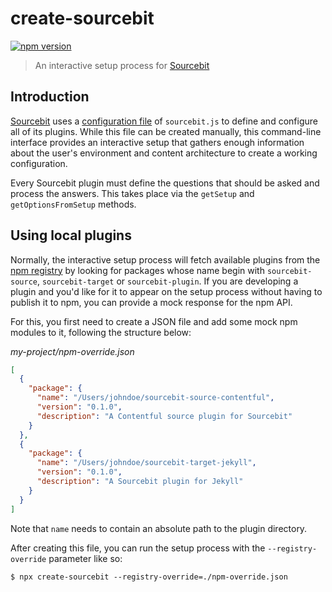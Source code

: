 # create-sourcebit

[![npm version](https://badge.fury.io/js/create-sourcebit.svg)](https://badge.fury.io/js/create-sourcebit)

> An interactive setup process for [Sourcebit](https://github.com/stackbithq/sourcebit)

## Introduction

[Sourcebit](https://github.com/stackbithq/sourcebit) uses a [configuration file](https://github.com/stackbithq/sourcebit#configuration) of `sourcebit.js` to define and configure all of its plugins. While this file can be created manually, this command-line interface provides an interactive setup that gathers enough information about the user's environment and content architecture to create a working configuration.

Every Sourcebit plugin must define the questions that should be asked and process the answers. This takes place via the `getSetup` and `getOptionsFromSetup` methods.

## Using local plugins

Normally, the interactive setup process will fetch available plugins from the [npm registry](https://npmjs.com) by looking for packages whose name begin with `sourcebit-source`, `sourcebit-target` or `sourcebit-plugin`. If you are developing a plugin and you'd like for it to appear on the setup process without having to publish it to npm, you can provide a mock response for the npm API.

For this, you first need to create a JSON file and add some mock npm modules to it, following the structure below:

_my-project/npm-override.json_

```json
[
  {
    "package": {
      "name": "/Users/johndoe/sourcebit-source-contentful",
      "version": "0.1.0",
      "description": "A Contentful source plugin for Sourcebit"
    }
  },
  {
    "package": {
      "name": "/Users/johndoe/sourcebit-target-jekyll",
      "version": "0.1.0",
      "description": "A Sourcebit plugin for Jekyll"
    }
  }
]
```

Note that `name` needs to contain an absolute path to the plugin directory.

After creating this file, you can run the setup process with the `--registry-override` parameter like so:

```
$ npx create-sourcebit --registry-override=./npm-override.json
```
